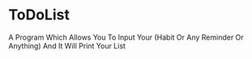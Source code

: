 # ToDoList
 A Program Which Allows You To Input Your (Habit Or Any Reminder Or Anything) And It Will Print Your List
